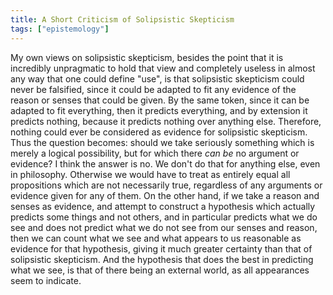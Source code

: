 ```yaml
---
title: A Short Criticism of Solipsistic Skepticism
tags: ["epistemology"]
---
```

My own views on solipsistic skepticism, besides the point that it is incredibly unpragmatic to hold that view and completely useless in almost any way that one could define "use", is that solipsistic skepticism could never be falsified, since it could be adapted to fit any evidence of the reason or senses that could be given. By the same token, since it can be adapted to fit everything, then it predicts everything, and by extension it predicts nothing, because it predicts nothing over anything else. Therefore, nothing could ever be considered as evidence for solipsistic skepticism. Thus the question becomes: should we take seriously something which is merely a logical possibility, but for which there *can be* no argument or evidence? I think the answer is no. We don't do that for anything else, even in philosophy. Otherwise we would have to treat as entirely equal all propositions which are not necessarily true, regardless of any arguments or evidence given for any of them. On the other hand, if we take a reason and senses as evidence, and attempt to construct a hypothesis which actually predicts some things and not others, and in particular predicts what we do see and does not predict what we do not see from our senses and reason, then we can count what we see and what appears to us reasonable as evidence for that hypothesis, giving it much greater certainty than that of solipsistic skepticism. And the hypothesis that does the best in predicting what we see, is that of there being an external world, as all appearances seem to indicate.
